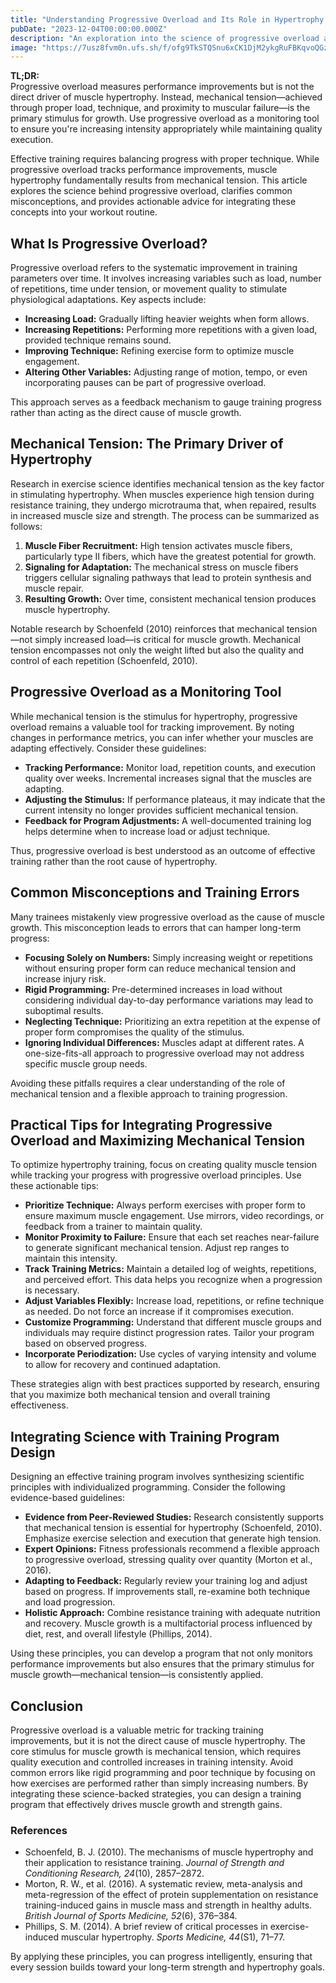 ```yaml
---
title: "Understanding Progressive Overload and Its Role in Hypertrophy Training"
pubDate: "2023-12-04T00:00:00.000Z"
description: "An exploration into the science of progressive overload and its role in hypertrophy training."
image: "https://7usz8fvm0n.ufs.sh/f/ofg9TkSTQSnu6xCK1DjM2ykgRuFBKqvoQGzAZfxd0ji5eVSC"
---
```


**TL;DR:**  
Progressive overload measures performance improvements but is not the direct driver of muscle hypertrophy. Instead, mechanical tension—achieved through proper load, technique, and proximity to muscular failure—is the primary stimulus for growth. Use progressive overload as a monitoring tool to ensure you're increasing intensity appropriately while maintaining quality execution.

Effective training requires balancing progress with proper technique. While progressive overload tracks performance improvements, muscle hypertrophy fundamentally results from mechanical tension. This article explores the science behind progressive overload, clarifies common misconceptions, and provides actionable advice for integrating these concepts into your workout routine.

## What Is Progressive Overload?

Progressive overload refers to the systematic improvement in training parameters over time. It involves increasing variables such as load, number of repetitions, time under tension, or movement quality to stimulate physiological adaptations. Key aspects include:

- **Increasing Load:** Gradually lifting heavier weights when form allows.
- **Increasing Repetitions:** Performing more repetitions with a given load, provided technique remains sound.
- **Improving Technique:** Refining exercise form to optimize muscle engagement.
- **Altering Other Variables:** Adjusting range of motion, tempo, or even incorporating pauses can be part of progressive overload.

This approach serves as a feedback mechanism to gauge training progress rather than acting as the direct cause of muscle growth.

## Mechanical Tension: The Primary Driver of Hypertrophy

Research in exercise science identifies mechanical tension as the key factor in stimulating hypertrophy. When muscles experience high tension during resistance training, they undergo microtrauma that, when repaired, results in increased muscle size and strength. The process can be summarized as follows:

1. **Muscle Fiber Recruitment:** High tension activates muscle fibers, particularly type II fibers, which have the greatest potential for growth.
2. **Signaling for Adaptation:** The mechanical stress on muscle fibers triggers cellular signaling pathways that lead to protein synthesis and muscle repair.
3. **Resulting Growth:** Over time, consistent mechanical tension produces muscle hypertrophy.

Notable research by Schoenfeld (2010) reinforces that mechanical tension—not simply increased load—is critical for muscle growth. Mechanical tension encompasses not only the weight lifted but also the quality and control of each repetition (Schoenfeld, 2010).

## Progressive Overload as a Monitoring Tool

While mechanical tension is the stimulus for hypertrophy, progressive overload remains a valuable tool for tracking improvement. By noting changes in performance metrics, you can infer whether your muscles are adapting effectively. Consider these guidelines:

- **Tracking Performance:** Monitor load, repetition counts, and execution quality over weeks. Incremental increases signal that the muscles are adapting.
- **Adjusting the Stimulus:** If performance plateaus, it may indicate that the current intensity no longer provides sufficient mechanical tension.
- **Feedback for Program Adjustments:** A well-documented training log helps determine when to increase load or adjust technique.

Thus, progressive overload is best understood as an outcome of effective training rather than the root cause of hypertrophy.

## Common Misconceptions and Training Errors

Many trainees mistakenly view progressive overload as the cause of muscle growth. This misconception leads to errors that can hamper long-term progress:

- **Focusing Solely on Numbers:** Simply increasing weight or repetitions without ensuring proper form can reduce mechanical tension and increase injury risk.
- **Rigid Programming:** Pre-determined increases in load without considering individual day-to-day performance variations may lead to suboptimal results.
- **Neglecting Technique:** Prioritizing an extra repetition at the expense of proper form compromises the quality of the stimulus.
- **Ignoring Individual Differences:** Muscles adapt at different rates. A one-size-fits-all approach to progressive overload may not address specific muscle group needs.

Avoiding these pitfalls requires a clear understanding of the role of mechanical tension and a flexible approach to training progression.

## Practical Tips for Integrating Progressive Overload and Maximizing Mechanical Tension

To optimize hypertrophy training, focus on creating quality muscle tension while tracking your progress with progressive overload principles. Use these actionable tips:

- **Prioritize Technique:** Always perform exercises with proper form to ensure maximum muscle engagement. Use mirrors, video recordings, or feedback from a trainer to maintain quality.
- **Monitor Proximity to Failure:** Ensure that each set reaches near-failure to generate significant mechanical tension. Adjust rep ranges to maintain this intensity.
- **Track Training Metrics:** Maintain a detailed log of weights, repetitions, and perceived effort. This data helps you recognize when a progression is necessary.
- **Adjust Variables Flexibly:** Increase load, repetitions, or refine technique as needed. Do not force an increase if it compromises execution.
- **Customize Programming:** Understand that different muscle groups and individuals may require distinct progression rates. Tailor your program based on observed progress.
- **Incorporate Periodization:** Use cycles of varying intensity and volume to allow for recovery and continued adaptation.

These strategies align with best practices supported by research, ensuring that you maximize both mechanical tension and overall training effectiveness.

## Integrating Science with Training Program Design

Designing an effective training program involves synthesizing scientific principles with individualized programming. Consider the following evidence-based guidelines:

- **Evidence from Peer-Reviewed Studies:** Research consistently supports that mechanical tension is essential for hypertrophy (Schoenfeld, 2010). Emphasize exercise selection and execution that generate high tension.
- **Expert Opinions:** Fitness professionals recommend a flexible approach to progressive overload, stressing quality over quantity (Morton et al., 2016).
- **Adapting to Feedback:** Regularly review your training log and adjust based on progress. If improvements stall, re-examine both technique and load progression.
- **Holistic Approach:** Combine resistance training with adequate nutrition and recovery. Muscle growth is a multifactorial process influenced by diet, rest, and overall lifestyle (Phillips, 2014).

Using these principles, you can develop a program that not only monitors performance improvements but also ensures that the primary stimulus for muscle growth—mechanical tension—is consistently applied.

## Conclusion

Progressive overload is a valuable metric for tracking training improvements, but it is not the direct cause of muscle hypertrophy. The core stimulus for muscle growth is mechanical tension, which requires quality execution and controlled increases in training intensity. Avoid common errors like rigid programming and poor technique by focusing on how exercises are performed rather than simply increasing numbers. By integrating these science-backed strategies, you can design a training program that effectively drives muscle growth and strength gains.

### References

- Schoenfeld, B. J. (2010). The mechanisms of muscle hypertrophy and their application to resistance training. _Journal of Strength and Conditioning Research, 24_(10), 2857–2872.
- Morton, R. W., et al. (2016). A systematic review, meta-analysis and meta-regression of the effect of protein supplementation on resistance training-induced gains in muscle mass and strength in healthy adults. _British Journal of Sports Medicine, 52_(6), 376–384.
- Phillips, S. M. (2014). A brief review of critical processes in exercise-induced muscular hypertrophy. _Sports Medicine, 44_(S1), 71–77.

By applying these principles, you can progress intelligently, ensuring that every session builds toward your long-term strength and hypertrophy goals.

